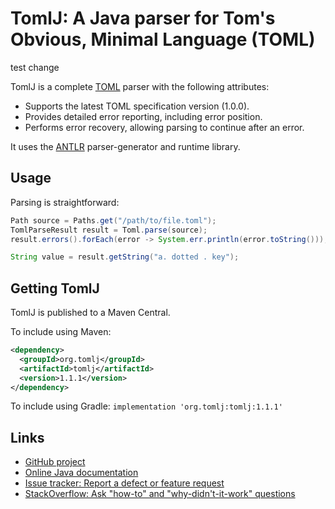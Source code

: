 # TomlJ: A Java parser for Tom's Obvious, Minimal Language (TOML)

test change 

TomlJ is a complete [TOML](https://github.com/toml-lang/toml) parser with the
following attributes:

* Supports the latest TOML specification version (1.0.0).
* Provides detailed error reporting, including error position.
* Performs error recovery, allowing parsing to continue after an error.

It uses the [ANTLR](https://github.com/antlr/antlr4/) parser-generator and
runtime library.

## Usage

Parsing is straightforward:

```java
Path source = Paths.get("/path/to/file.toml");
TomlParseResult result = Toml.parse(source);
result.errors().forEach(error -> System.err.println(error.toString()));

String value = result.getString("a. dotted . key");
```

## Getting TomlJ

TomlJ is published to a Maven Central.

To include using Maven:
```xml
<dependency>
  <groupId>org.tomlj</groupId>
  <artifactId>tomlj</artifactId>
  <version>1.1.1</version>
</dependency>
```

To include using Gradle: `implementation 'org.tomlj:tomlj:1.1.1'`

## Links

- [GitHub project](https://github.com/tomlj/tomlj)
- [Online Java documentation](https://tomlj.org/docs/java/latest/org/tomlj/package-summary.html)
- [Issue tracker: Report a defect or feature request](https://github.com/tomlj/tomlj/issues/new)
- [StackOverflow: Ask "how-to" and "why-didn't-it-work" questions](https://stackoverflow.com/questions/ask?tags=tomlj)

